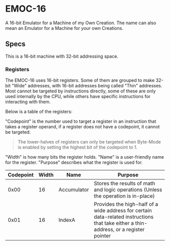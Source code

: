 # EMOC-16

A 16-bit Emulator for a Machine of my Own Creation.
The name can also mean an Emulator for a Machine for *your* own Creations.

## Specs

This is a 16-bit machine with 32-bit addressing space.

### Registers

The EMOC-16 uses 16-bit registers. Some of them are grouped to make 32-bit "Wide" addresses, with 16-bit addresses being called "Thin" addresses.
Most cannot be targeted by instructions directly, some of these are only used internally by the CPU, while others have specific instructions for interacting with them.

Below is a table of the registers:

"Codepoint" is the number used to target a register in an instruction that takes a register operand, if a register does not have a codepoint, it cannot be targeted.

> The lower-halves of registers can only be targeted when Byte-Mode is enabled by setting the highest bit of the codepoint to 1.

"Width" is how many bits the register holds.
"Name" is a user-friendly name for the register.
"Purpose" describes what the register is used for.

| Codepoint   | Width | Name        | Purpose                                                                            |
| ----------- | ----- | ----------- | ---------------------------------------------------------------------------------- |
| 0x00        | 16    | Accumulator | Stores the results of math and logic operations (Unless the operation is in-place) |
| 0x01        | 16    | IndexA      | Provides the high-half of a wide address for certain data-related instructions that take either a thin-address, or a register pointer |